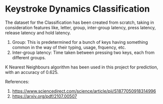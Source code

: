 # Keystroke Dynamics Classification
The dataset for the Classification has been created from scratch, taking in consideration features like, letter, group, inter-group latency, press latency, release latency and hold latency.
1. Group: This is predetermined for a bunch of keys having something common in the way of their typing, usage, frquency, etc.
2. Inter-group latency: Time taken between pressing two keys, each from different groups.

K Nearest Neighbours algorithm has been used in this project for prediction, with an accuracy of 0.625.

References:
1. https://www.sciencedirect.com/science/article/pii/S1877050918314996
2. https://arxiv.org/pdf/2107.00507
